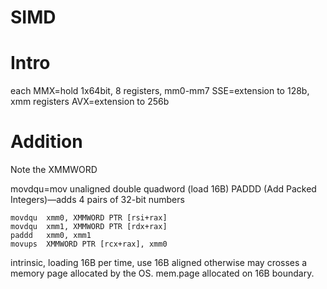 # SIMD

# Intro
each MMX=hold 1x64bit, 8 registers, mm0-mm7
SSE=extension to 128b, xmm registers
AVX=extension to 256b

# Addition
Note the XMMWORD

movdqu=mov unaligned double quadword (load 16B)
PADDD (Add Packed Integers)—adds 4 pairs of 32-bit numbers

```
movdqu  xmm0, XMMWORD PTR [rsi+rax]
movdqu  xmm1, XMMWORD PTR [rdx+rax]
paddd   xmm0, xmm1
movups  XMMWORD PTR [rcx+rax], xmm0
```

intrinsic, loading 16B per time, use 16B aligned otherwise may crosses a 
memory page allocated by the OS. mem.page allocated on 16B boundary.
